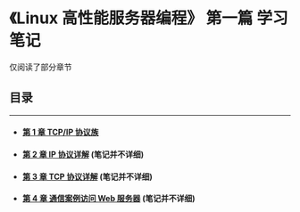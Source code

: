 # 《Linux 高性能服务器编程》 第一篇 学习笔记

仅阅读了部分章节

## 目录

***

+ #### [第 1 章 TCP/IP 协议族](01TCPIP协议族.md)

+ #### [第 2 章 IP 协议详解](02IP协议详解.md) (笔记并不详细)

+ #### [第 3 章 TCP 协议详解](03TCP协议详解.md) (笔记并不详细)

+ #### [第 4 章 通信案例访问 Web 服务器](04通信案例访问Web服务器.md) (笔记并不详细)